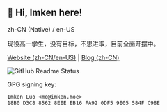 ## 👋 Hi, Imken here!

zh-CN (Native) / en-US

现役高一学生，没有目标，不思进取，目前全面开摆中。

[Website (zh-CN/en-US)](https://imken.moe/) | [Blog (zh-CN)](https://blog.imken.moe/)

![GitHub Readme Status](https://github-readme-stats.vercel.app/api?show_icons=true&username=immccn123&theme=light)

GPG signing key:

```
Imken Luo <me@imken.moe>
18B0 D3C8 8562 8EEE EB16 FA92 0DF5 9E05 584F C98E
```
